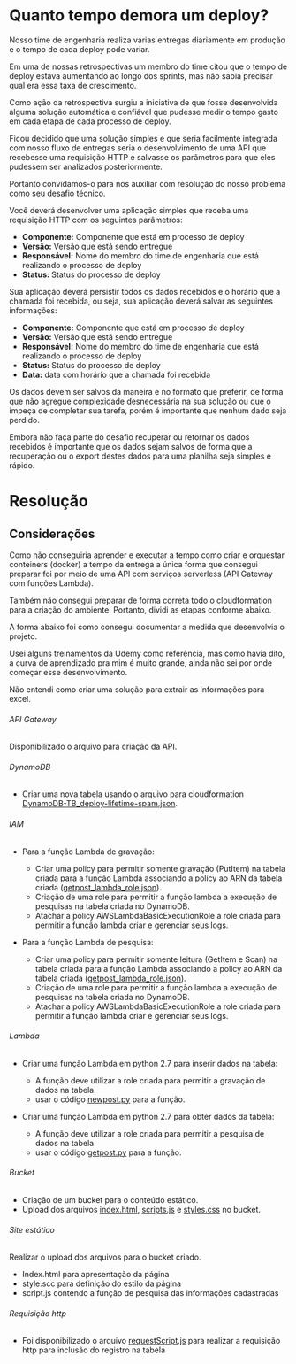 # Quanto tempo demora um deploy?

Nosso time de engenharia realiza várias entregas diariamente em produção e o tempo de cada deploy pode variar.

Em uma de nossas retrospectivas um membro do time citou que o tempo de deploy estava aumentando ao longo dos sprints, mas não sabia precisar qual era essa taxa de crescimento.

Como ação da retrospectiva surgiu a iniciativa de que fosse desenvolvida alguma solução automática e confiável que pudesse medir o tempo gasto em cada etapa de cada processo de deploy.

Ficou decidido que uma solução simples e que seria facilmente integrada com nosso fluxo de entregas seria o desenvolvimento de uma API que recebesse uma requisição HTTP e salvasse os parâmetros para que eles pudessem ser analizados posteriormente.

Portanto convidamos-o para nos auxiliar com resolução do nosso problema como seu desafio técnico.

Você deverá desenvolver uma aplicação simples que receba uma requisição HTTP com os seguintes parâmetros:

* **Componente:** Componente que está em processo de deploy
* **Versão:** Versão que está sendo entregue
* **Responsável:** Nome do membro do time de engenharia que está realizando o processo de deploy
* **Status:** Status do processo de deploy

Sua aplicação deverá persistir todos os dados recebidos e o horário que a chamada foi recebida, ou seja, sua aplicação deverá salvar as seguintes informações:

* **Componente:** Componente que está em processo de deploy
* **Versão:** Versão que está sendo entregue
* **Responsável:** Nome do membro do time de engenharia que está realizando o processo de deploy
* **Status:** Status do processo de deploy
* **Data:** data com horário que a chamada foi recebida

Os dados devem ser salvos da maneira e no formato que preferir, de forma que não agregue complexidade desnecessária na sua solução ou que o impeça de completar sua tarefa, porém é importante que nenhum dado seja perdido.

Embora não faça parte do desafio recuperar ou retornar os dados recebidos é importante que os dados sejam salvos de forma que a recuperação ou o export destes dados para uma planilha seja simples e rápido.


# Resolução

## Considerações

Como não conseguiria aprender e executar a tempo como criar e orquestar conteiners (docker) a tempo da entrega a única forma que consegui preparar foi por meio de uma API com serviços serverless (API Gateway com funções Lambda).

Também não consegui preparar de forma correta todo o cloudformation para a criação do ambiente. Portanto, dividi as etapas conforme abaixo.

A forma abaixo foi como consegui documentar a medida que desenvolvia o projeto.

Usei alguns treinamentos da Udemy como referência, mas como havia dito, a curva de aprendizado pra mim é muito grande, ainda não sei por onde começar esse desenvolvimento.

Não entendi como criar uma solução para extrair as informações para excel.

###### API Gateway

Disponibilizado o arquivo []() para criação da API.

###### DynamoDB

* Criar uma nova tabela usando o arquivo para cloudformation [DynamoDB-TB_deploy-lifetime-spam.json](DynamoDB/DynamoDB-TB_deploy-lifetime-spam.json).

###### IAM

* Para a função Lambda de gravação:
  -  Criar uma policy para permitir somente gravação (PutItem) na tabela criada para a função Lambda associando a policy ao ARN da tabela criada \([getpost_lambda_role.json](IAM/getpost_lambda_role.json)\).
  - Criação de uma role para permitir a função lambda a execução de pesquisas na tabela criada no DynamoDB.
  - Atachar a policy AWSLambdaBasicExecutionRole a role criada para permitir a função lambda criar e gerenciar seus logs.

* Para a função Lambda de pesquisa:
  -  Criar uma policy para permitir somente leitura (GetItem e Scan) na tabela criada para a função Lambda associando a policy ao ARN da tabela criada \([getpost_lambda_role.json](IAM/getpost_lambda_role.json)\).
  - Criação de uma role para permitir a função lambda a execução de pesquisas na tabela criada no DynamoDB.
  - Atachar a policy AWSLambdaBasicExecutionRole a role criada para permitir a função lambda criar e gerenciar seus logs.

###### Lambda

* Criar uma função Lambda em python 2.7 para inserir dados na tabela:
  - A função deve utilizar a role criada para permitir a gravação de dados na tabela.
  - usar o código [newpost.py](Lambda_function/newpost.py) para a função.

* Criar uma função Lambda em python 2.7 para obter dados da tabela:
  - A função deve utilizar a role criada para permitir a pesquisa de dados na tabela.
  - usar o código [getpost.py](Lambda_function/getpost.py) para a função.

###### Bucket

* Criação de um bucket para o conteúdo estático.
* Upload dos arquivos [index.html](StaticS3_Site/index.html), [scripts.js](StaticS3_Site/scripts.js) e [styles.css](StaticS3_Site/styles.css) no bucket.

###### Site estático

Realizar o upload dos arquivos para o bucket criado.

* Index.html para apresentação da página
* style.scc para definição do estilo da página
* script.js contendo a função de pesquisa das informações cadastradas

###### Requisição http

* Foi disponibilizado o arquivo [requestScript.js](RequestScript/requestScript.js) para realizar a requisição http para inclusão do registro na tabela